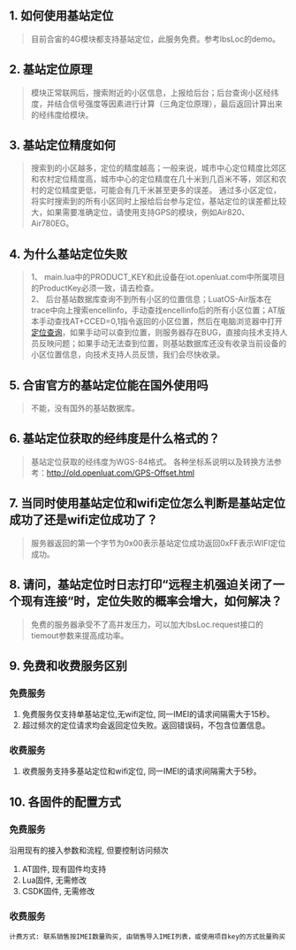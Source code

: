 ## 1. 如何使用基站定位
> 目前合宙的4G模块都支持基站定位，此服务免费。参考lbsLoc的demo。

## 2. 基站定位原理
>模块正常联网后，搜索附近的小区信息，上报给后台；后台查询小区经纬度，并结合信号强度等因素进行计算（三角定位原理），最后返回计算出来的经纬度给模块。

## 3. 基站定位精度如何
> 搜索到的小区越多，定位的精度越高；一般来说，城市中心定位精度比郊区和农村定位精度高，城市中心的定位精度在几十米到几百米不等，郊区和农村的定位精度更低，可能会有几千米甚至更多的误差。
> 通过多小区定位，将实时搜索到的所有小区同时上报给后台参与定位，基站定位的误差都比较大，如果需要准确定位，请使用支持GPS的模块，例如Air820、Air780EG。

## 4. 为什么基站定位失败
>1、 main.lua中的PRODUCT_KEY和此设备在iot.openluat.com中所属项目的ProductKey必须一致，请去检查。<br>
>2、 后台基站数据库查询不到所有小区的位置信息；LuatOS-Air版本在trace中向上搜索encellinfo，手动查找encellinfo后的所有小区位置；AT版本手动查找AT+CCED=0,1指令返回的小区位置，然后在电脑浏览器中打开[定位查询](http://bs.openluat.com/ "定位查询")，如果手动可以查到位置，则服务器存在BUG，直接向技术支持人员反映问题；如果手动无法查到位置，则基站数据库还没有收录当前设备的小区位置信息，向技术支持人员反馈，我们会尽快收录。

##  5. 合宙官方的基站定位能在国外使用吗
> 不能，没有国外的基站数据库。

## 6. 基站定位获取的经纬度是什么格式的？
>基站定位获取的经纬度为WGS-84格式。
>各种坐标系说明以及转换方法参考：http://old.openluat.com/GPS-Offset.html

## 7. 当同时使用基站定位和wifi定位怎么判断是基站定位成功了还是wifi定位成功了？
>服务器返回的第一个字节为0x00表示基站定位成功返回0xFF表示WIFI定位成功。

## 8. 请问，基站定位时日志打印“远程主机强迫关闭了一个现有连接“时，定位失败的概率会增大，如何解决？
>免费的服务器承受不了高并发压力，可以加大lbsLoc.request接口的tiemout参数来提高成功率。

## 9. 免费和收费服务区别

### 免费服务

1. 免费服务仅支持单基站定位,无wifi定位, 同一IMEI的请求间隔需大于15秒。
2. 超过频次的定位请求均会返回定位失败。返回错误码，不包含位置信息。

### 收费服务

1. 收费服务支持多基站定位和wifi定位, 同一IMEI的请求间隔需大于5秒。

## 10. 各固件的配置方式

### 免费服务

沿用现有的接入参数和流程, 但要控制访问频次

1. AT固件, 现有固件均支持
2. Lua固件, 无需修改
3. CSDK固件, 无需修改

### 收费服务

```
计费方式: 联系销售按IMEI数量购买, 由销售导入IMEI列表，或使用项目key的方式批量购买
```
